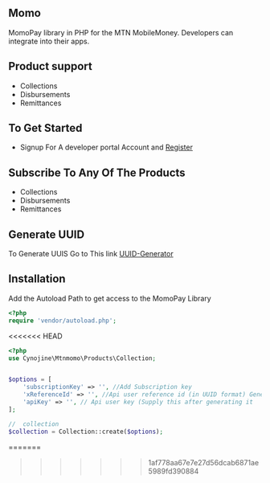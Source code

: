 ## Momo

MomoPay library in PHP for the MTN MobileMoney. Developers can integrate into their apps.

## Product support

* Collections
* Disbursements
* Remittances

## To Get Started

* Signup For A developer portal Account and [Register](https://momodeveloper.mtn.com/)

## Subscribe To Any Of The Products
* Collections
* Disbursements
* Remittances

## Generate UUID
To Generate UUIS Go to This link [UUID-Generator](https://www.uuidgenerator.net/)

## Installation

Add the Autoload Path to get access to the MomoPay Library

```php
<?php
require 'vendor/autoload.php';
```
<<<<<<< HEAD
```php
<?php
use Cynojine\Mtnmomo\Products\Collection;


$options = [
    'subscriptionKey' => '', //Add Subscription key
    'xReferenceId' => '', //Api user reference id (in UUID format) Generate your UUID https://www.uuidgenerator.net/
    'apiKey' => '', // Api user key (Supply this after generating it 
];

//  collection
$collection = Collection::create($options);

```
=======
>>>>>>> 1af778aa67e7e27d56dcab6871ae5989fd390884
